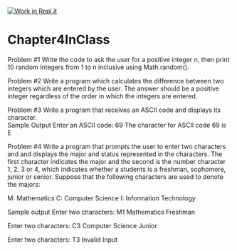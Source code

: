 [![Work in Repl.it](https://classroom.github.com/assets/work-in-replit-14baed9a392b3a25080506f3b7b6d57f295ec2978f6f33ec97e36a161684cbe9.svg)](https://classroom.github.com/online_ide?assignment_repo_id=3843546&assignment_repo_type=AssignmentRepo)
# Chapter4InClass

Problem #1
Write the code to ask the user for a positive integer n, then print 10 random integers from 1 to n inclusive using Math.random().

Problem #2
Write a program which calculates the difference between two integers which are entered by the user. The answer should be a positive integer regardless of the order in which the integers are entered.

Problem #3
Write a program that receives an ASCII code and displays its character.  
Sample Output
Enter an ASCII code: 69
The character for ASCII code 69 is E

Problem #4
Write a program that prompts the user to enter two characters and and displays the major and status represented in the characters. 
The first character indicates the major and the second is the number character 1, 2, 3 or 4, which indicates whether a students 
is a freshman, sophomore, junior or senior.  Suppose that the following characters are used to denote the majors:

M: Mathematics
C: Computer Science
I: Information Technology

Sample output
Enter two characters: M1
Mathematics Freshman

Enter two characters: C3
Computer Science Junior

Enter two characters: T3
Invalid Input
